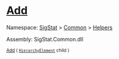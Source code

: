 # [Add](./HierarchyElement-100664010.md)

Namespace: [SigStat]() > [Common](./../../README.md) > [Helpers](./../README.md)

Assembly: SigStat.Common.dll

<sub>[Add](./HierarchyElement-100664010.md) ( [`HierarchyElement`](./../HierarchyElement.md) child )</sub>              <sub></sub>
